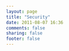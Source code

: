 ```yaml
---
layout: page
title: "Security"
date: 2011-08-07 16:36
comments: false
sharing: false
footer: false
---
```

